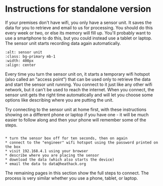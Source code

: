 # Instructions for standalone version

If your premises don't have wifi, you only have a sensor unit. It saves the data for you to retrieve and email to us for processing.  You should do this every week or two, or else its memory will fill up.  You'll probably want to use a smartphone to do this, but you could instead use a tablet or laptop. The sensor unit starts recording data again automatically.


```{image} ./images/standalone-sensor-unit.jpg
:alt: sensor unit
:class: bg-primary mb-1
:width: 400px
:align: center
```

Every time you turn the sensor unit on, it starts a temporary wifi hotspot (also called an "access point") that can be used only to retrieve the data and start the sensor unit running.   You connect to it just like any other wifi network, but it can't be used to reach the internet.  When you connect, the sensor unit gets the right time 
automatically and will let you choose some options like describing where you are putting the unit.  

Try connecting to the sensor unit at home first, with these instructions showing on a different phone or laptop if you have one - it will be much easier to follow along and then your phone will remember some of the steps.  


```{admonition} Overview for technophiles

* turn the sensor box off for ten seconds, then on again  
* connect to the "engineer" wifi hotspot using the password printed on the box
* visit 192.168.4.1 using your browser 
* describe where you are placing the sensor
* download the data (which also starts the device)
* email the data to data@heathack.org

```

<!-- too confusing at this point - someone is bound to click on it thinking it will work.
 *  <a href="192.168.4.1" target="_blank">New Tab for 192.168.4.1</a>
-->

The remaining pages in this section show the full steps to connect.  The process is very similar whether you use a phone, tablet, or laptop.